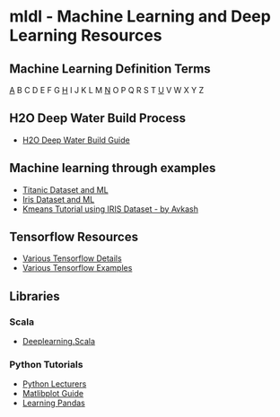 # mldl - Machine Learning and Deep Learning Resources #

## Machine Learning Definition Terms ##
[A](https://github.com/Avkash/mldl/blob/master/pages/def_a.md) B C D E F G [H](https://github.com/Avkash/mldl/blob/master/pages/def_h.md) I J K L M [N](https://github.com/Avkash/mldl/blob/master/pages/def_n.md) O P Q R S T [U](https://github.com/Avkash/mldl/blob/master/pages/def_u.md) V W X Y Z

## H2O Deep Water Build Process ##
 - [H2O Deep Water Build Guide](https://github.com/Avkash/mldl/blob/master/h2o_deepwater_build.md)

## Machine learning through examples ##
 - [Titanic Dataset and ML](https://github.com/Avkash/mldl/blob/master/titanic.md)
 - [Iris Dataset and ML](https://github.com/rhiever/Data-Analysis-and-Machine-Learning-Projects/blob/master/example-data-science-notebook/Example%20Machine%20Learning%20Notebook.ipynb)
 - [Kmeans Tutorial using IRIS Dataset - by Avkash](https://github.com/Avkash/mldl/blob/master/notebook/Kmeans%2B%2B-%2Bend%2Bto%2Bend%2Btutorial.ipynb)
 
## Tensorflow Resources ##
 - [Various Tensorflow Details](https://github.com/Avkash/mldl/blob/master/pages/tf_home.md)
 - [Various Tensorflow Examples]()

## Libraries ##
### Scala ### 
  - [Deeplearning.Scala](https://github.com/ThoughtWorksInc/DeepLearning.scala)
  
### Python Tutorials ###
  - [Python Lecturers](http://nbviewer.jupyter.org/github/jrjohansson/scientific-python-lectures/tree/master/)
  - [Matlibplot Guide](http://nbviewer.jupyter.org/github/jrjohansson/scientific-python-lectures/blob/master/Lecture-4-Matplotlib.ipynb)
  - [Learning Pandas](https://bitbucket.org/hrojas/learn-pandas)
  
